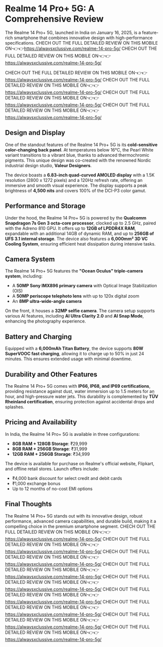 # Realme 14 Pro+ 5G: A Comprehensive Review

The Realme 14 Pro+ 5G, launched in India on January 16, 2025, is a feature-rich smartphone that combines innovative design with high-performance specifications.
CHECH OUT THE FULL DETAILED REVIEW ON THIS MOBILE ON-👉👉https://alwaysxclussive.com/realme-14-pro-5g/
CHECH OUT THE FULL DETAILED REVIEW ON THIS MOBILE ON-👉👉https://alwaysxclussive.com/realme-14-pro-5g/

CHECH OUT THE FULL DETAILED REVIEW ON THIS MOBILE ON-👉👉https://alwaysxclussive.com/realme-14-pro-5g/
CHECH OUT THE FULL DETAILED REVIEW ON THIS MOBILE ON-👉👉https://alwaysxclussive.com/realme-14-pro-5g/
CHECH OUT THE FULL DETAILED REVIEW ON THIS MOBILE ON-👉👉https://alwaysxclussive.com/realme-14-pro-5g/
CHECH OUT THE FULL DETAILED REVIEW ON THIS MOBILE ON-👉👉https://alwaysxclussive.com/realme-14-pro-5g/

## Design and Display

One of the standout features of the Realme 14 Pro+ 5G is its **cold-sensitive color-changing back panel**. At temperatures below 16°C, the Pearl White variant transitions to a vibrant blue, thanks to advanced thermochromic pigments. This unique design was co-created with the renowned Nordic industrial design studio, **Valeur Designers**.

The device boasts a **6.83-inch quad-curved AMOLED display** with a 1.5K resolution (2800 x 1272 pixels) and a 120Hz refresh rate, offering an immersive and smooth visual experience. The display supports a peak brightness of **4,500 nits** and covers 100% of the DCI-P3 color gamut.

## Performance and Storage

Under the hood, the Realme 14 Pro+ 5G is powered by the **Qualcomm Snapdragon 7s Gen 3 octa-core processor**, clocked up to 2.5 GHz, paired with the Adreno 810 GPU. It offers up to **12GB of LPDDR4X RAM**, expandable with an additional 14GB of dynamic RAM, and up to **256GB of UFS 3.1 internal storage**. The device also features a **6,000mm² 3D VC Cooling System**, ensuring efficient heat dissipation during intensive tasks.

## Camera System

The Realme 14 Pro+ 5G features the **"Ocean Oculus" triple-camera system**, including:
- A **50MP Sony IMX896 primary camera** with Optical Image Stabilization (OIS)
- A **50MP periscope telephoto lens** with up to 120x digital zoom
- An **8MP ultra-wide-angle camera**

On the front, it houses a **32MP selfie camera**. The camera setup supports various AI features, including **AI Ultra Clarity 2.0** and **AI Snap Mode**, enhancing the photography experience.

## Battery and Charging

Equipped with a **6,000mAh Titan Battery**, the device supports **80W SuperVOOC fast charging**, allowing it to charge up to 50% in just 24 minutes. This ensures extended usage with minimal downtime.

## Durability and Other Features

The Realme 14 Pro+ 5G comes with **IP66, IP68, and IP69 certifications**, providing resistance against dust, water immersion up to 1.5 meters for an hour, and high-pressure water jets. This durability is complemented by **TÜV Rheinland certification**, ensuring protection against accidental drops and splashes.

## Pricing and Availability

In India, the Realme 14 Pro+ 5G is available in three configurations:
- **8GB RAM + 128GB Storage**: ₹29,999
- **8GB RAM + 256GB Storage**: ₹31,999
- **12GB RAM + 256GB Storage**: ₹34,999

The device is available for purchase on Realme's official website, Flipkart, and offline retail stores. Launch offers include:
- ₹4,000 bank discount for select credit and debit cards
- ₹1,000 exchange bonus
- Up to 12 months of no-cost EMI options

## Final Thoughts

The Realme 14 Pro+ 5G stands out with its innovative design, robust performance, advanced camera capabilities, and durable build, making it a compelling choice in the premium smartphone segment.
CHECH OUT THE FULL DETAILED REVIEW ON THIS MOBILE ON-👉👉https://alwaysxclussive.com/realme-14-pro-5g/
CHECH OUT THE FULL DETAILED REVIEW ON THIS MOBILE ON-👉👉https://alwaysxclussive.com/realme-14-pro-5g/
CHECH OUT THE FULL DETAILED REVIEW ON THIS MOBILE ON-👉👉https://alwaysxclussive.com/realme-14-pro-5g/
CHECH OUT THE FULL DETAILED REVIEW ON THIS MOBILE ON-👉👉https://alwaysxclussive.com/realme-14-pro-5g/
CHECH OUT THE FULL DETAILED REVIEW ON THIS MOBILE ON-👉👉https://alwaysxclussive.com/realme-14-pro-5g/
CHECH OUT THE FULL DETAILED REVIEW ON THIS MOBILE ON-👉👉https://alwaysxclussive.com/realme-14-pro-5g/
CHECH OUT THE FULL DETAILED REVIEW ON THIS MOBILE ON-👉👉https://alwaysxclussive.com/realme-14-pro-5g/
CHECH OUT THE FULL DETAILED REVIEW ON THIS MOBILE ON-👉👉https://alwaysxclussive.com/realme-14-pro-5g/
CHECH OUT THE FULL DETAILED REVIEW ON THIS MOBILE ON-👉👉https://alwaysxclussive.com/realme-14-pro-5g/
